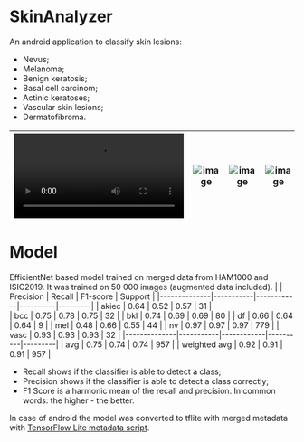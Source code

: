 # SkinAnalyzer
An android application to classify skin lesions:
- Nevus;
- Melanoma;
- Benign keratosis;
- Basal cell carcinom;
- Actinic keratoses;
- Vascular skin lesions;
- Dermatofibroma.

|<video src='https://user-images.githubusercontent.com/48180766/181248055-655aefae-9aac-430a-8af0-aecabcebafea.mov'/>|![image](https://user-images.githubusercontent.com/48180766/181247432-940ede9a-f765-43fb-8e44-1bcd9ffa54bc.png)|![image](https://user-images.githubusercontent.com/48180766/181247612-676292ed-caed-4a3a-8f02-5a0ed2fc98e1.png)|![image](https://user-images.githubusercontent.com/48180766/181247794-f1f0afd3-ea62-405f-89a3-9cfd6231ddf5.png)|
|--------------|-----------|------------|----------|

# Model
EfficientNet based model trained on merged data from HAM1000 and ISIC2019.
It was trained on 50 000 images (augmented data included).
|              | Precision |   Recall   | F1-score | Support |
|--------------|-----------|------------|----------|---------|
|    akiec     |   0.64    |    0.52    |   0.57   |    31   |                 
|    bcc       |   0.75    |    0.78    |   0.75   |    32   |
|    bkl     |   0.74    |    0.69    |   0.69   |    80   |
|    df     |   0.66    |    0.64    |   0.64   |    9   |
|    mel     |   0.48    |    0.66    |   0.55   |    44   |
|    nv     |   0.97    |    0.97    |   0.97   |    779   |
|    vasc     |   0.93    |    0.93    |   0.93   |    32   |
|--------------|-----------|------------|----------|---------|
|    avg     |   0.75    |    0.74    |   0.74   |    957   |
|    weighted avg     |   0.92    |    0.91    |   0.91   |    957   |

- Recall shows if the classifier is able to detect a class;
- Precision shows if the classifier is able to detect a class correctly;
- F1 Score is a harmonic mean of the recall and precision. In common words: the higher - the better.

In case of android the model was converted to tflite with merged metadata with [TensorFlow Lite metadata script](https://www.tensorflow.org/lite/models/convert/metadata#examples "Adding metadata to TensorFlow lite models").
